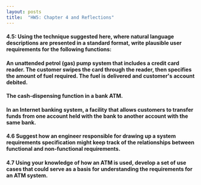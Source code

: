 ```yaml
---
layout: posts
title:  "HW5: Chapter 4 and Reflections"
---
```

#### 4.5: Using the technique suggested here, where natural language descriptions are presented in a standard format, write plausible user requirements for the following functions:
#### An unattended petrol (gas) pump system that includes a credit card reader. The customer swipes the card through the reader, then specifies the amount of fuel required. The fuel is delivered and customer's account debited.
#### The cash-dispensing function in a bank ATM.
#### In an Internet banking system, a facility that allows customers to transfer funds from one account held with the bank to another account with the same bank.


#### 4.6 Suggest how an engineer responsible for drawing up a system requirements specification might keep track of the relationships between functional and non-functional requirements.


#### 4.7 Using your knowledge of how an ATM is used, develop a set of use cases that could serve as a basis for understanding the requirements for an ATM system.
